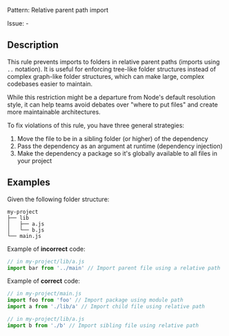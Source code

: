 Pattern: Relative parent path import

Issue: -

## Description

This rule prevents imports to folders in relative parent paths (imports using `..` notation). It is useful for enforcing tree-like folder structures instead of complex graph-like folder structures, which can make large, complex codebases easier to maintain.

While this restriction might be a departure from Node's default resolution style, it can help teams avoid debates over "where to put files" and create more maintainable architectures.

To fix violations of this rule, you have three general strategies:
1. Move the file to be in a sibling folder (or higher) of the dependency
2. Pass the dependency as an argument at runtime (dependency injection)
3. Make the dependency a package so it's globally available to all files in your project

## Examples

Given the following folder structure:
```
my-project
├── lib
│   ├── a.js
│   └── b.js
└── main.js
```

Example of **incorrect** code:
```js
// in my-project/lib/a.js
import bar from '../main' // Import parent file using a relative path
```

Example of **correct** code:
```js
// in my-project/main.js
import foo from 'foo' // Import package using module path
import a from './lib/a' // Import child file using relative path

// in my-project/lib/a.js
import b from './b' // Import sibling file using relative path
```